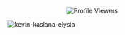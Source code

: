 ⠀⠀⠀⠀⠀⠀⠀⠀⠀⠀⠀⠀⠀![Profile Viewers](https://komarev.com/ghpvc/?username=kevely&color=1338BE&style=plastic)


![kevin-kaslana-elysia](https://github.com/user-attachments/assets/57d535d6-acf6-4939-b5d8-5326b6dfa752)

